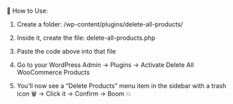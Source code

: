 🧪 How to Use:
01. Create a folder:
/wp-content/plugins/delete-all-products/

02. Inside it, create the file:
delete-all-products.php

03. Paste the code above into that file

04. Go to your WordPress Admin → Plugins → Activate Delete All WooCommerce Products

05. You’ll now see a “Delete Products” menu item in the sidebar with a trash icon 🗑️
→ Click it → Confirm → Boom 💥
